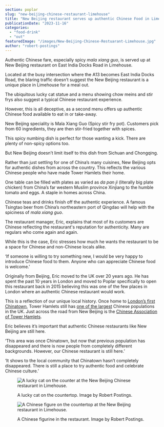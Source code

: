 ```yaml
---
section: poplar
slug: "new-beijing-chinese-restaurant-limehouse"
title: "New Beijing restaurant serves up authentic Chinese Food in Limehouse"
publicationDate: "2023-11-16"
categories: 
  - "food-drink"
  - "out"
featuredImage: "/images/New-Beijing-Chinese-Restuarant-Limehouse.jpg"
author: "robert-postings"
---
```


Authentic Chinese fare, especially spicy _mala xiang guo_, is served up at New Beijing restaurant on East India Docks Road in Limehouse.

Located at the busy intersection where the A13 becomes East India Docks Road, the blaring traffic doesn’t suggest the New Beijing restaurant is a unique place in Limehouse for a meal out.

The ubiquitous lucky cat statue and a menu showing chow meins and stir frys also suggest a typical Chinese restaurant experience. 

However, this is all deceptive, as a second menu offers up authentic Chinese food available to eat in or take-away.

New Beijing speciality is Mala Xiang Guo (Spicy stir fry pot). Customers pick from 60 ingredients, they are then stir-fried together with spices. 

This spicy numbing dish is perfect for those wanting a kick. There are plenty of non-spicy options too.

But New Beijing doesn’t limit itself to this dish from Sichuan and Chongqing.

Rather than just settling for one of China’s many cuisines, New Beijing opts for authentic dishes from across the country. This reflects the various Chinese people who have made Tower Hamlets their home. 

One table can be filled with plates as varied as _da pan ji_ (literally big plate chicken) from China’s far western Muslim province Xinjiang to the humble tomato and eggs. A staple in homes across China.

Chinese teas and drinks finish off the authentic experience. A famous Tsingtao beer from China’s northeastern port of Qingdao will help with the spiciness of _mala xiang guo_.

The restaurant manager, Eric, explains that most of its customers are Chinese reflecting the restaurant's reputation for authenticity. Many are regulars who come again and again. 

While this is the case, Eric stresses how much he wants the restaurant to be a space for Chinese and non-Chinese locals alike.

‘If someone is willing to try something new, I would be very happy to introduce Chinese food to them. Anyone who can appreciate Chinese food is welcome.’

Originally from Beijing, Eric moved to the UK over 20 years ago. He has spent the past 10 years in London and moved to Poplar specifically to open this restaurant back in 2015 believing this was one of the few places in London where an authentic Chinese restaurant would work.

This is a reflection of our unique local history. Once home to [London’s first Chinatown](https://poplarlondon.co.uk/limehouse-chinatown-history/), Tower Hamlets still has [one of the largest](https://poplarlondon.co.uk/tower-hamlets-borough-largest-chinese-population-london/) Chinese populations in the UK. Just across the road from New Beijing is the [Chinese Association of Tower Hamlets](https://poplarlondon.co.uk/chinese-association-tower-hamlets-keeping-culture-alive/). 

Eric believes it’s important that authentic Chinese restaurants like New Beijing are still here. 

‘This area was once Chinatown, but now that previous population has disappeared and there is now people from completely different backgrounds. However, our Chinese restaurant is still here.’ 

‘It shows to the local community that Chinatown hasn’t completely disappeared. There is still a place to try authentic food and celebrate Chinese culture.’

<figure>

![A lucky cat on the counter at the New Beijing Chinese restaurant in Limehouse.](/images/Lucky-Cat-New-Beijing-Chinese-Restuarant-Limehouse-1024x683.jpg)

<figcaption>

A lucky cat on the countertop. Image by Robert Postings.

</figcaption>

</figure>

<figure>

![A Chinese figure on the countertop at the New Beijing restaurant in Limehouse.](/images/Model-New-Beijing-Restuarant-Limehouse-1024x1536.jpg)

<figcaption>

A Chinese figurine in the restaurant. Image by Robert Postings.

</figcaption>

</figure>
